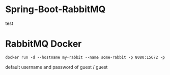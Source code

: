 # Spring-Boot-RabbitMQ
test

# RabbitMQ Docker
```dockerfile
docker run -d --hostname my-rabbit --name some-rabbit -p 8080:15672 -p 5672:5672 rabbitmq:3-management
```

default username and password of guest / guest